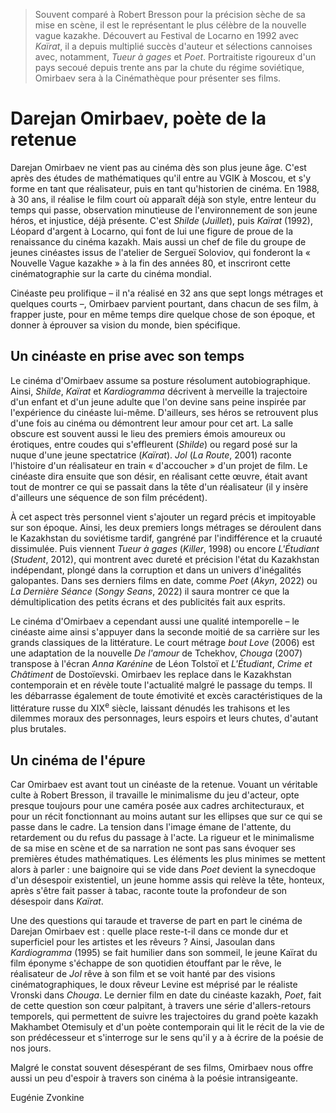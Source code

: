 > Souvent comparé à Robert Bresson pour la précision sèche de sa mise en scène, il est le représentant le plus célèbre de la nouvelle vague kazakhe. Découvert au Festival de Locarno en 1992 avec _Kaïrat_, il a depuis multiplié succès d'auteur et sélections cannoises avec, notamment, _Tueur à gages_ et _Poet_. Portraitiste rigoureux d'un pays secoué depuis trente ans par la chute du régime soviétique, Omirbaev sera à la Cinémathèque pour présenter ses films.

# Darejan Omirbaev, poète de la retenue

Darejan Omirbaev ne vient pas au cinéma dès son plus jeune âge. C'est après des études de mathématiques qu'il entre au VGIK à Moscou, et s'y forme en tant que réalisateur, puis en tant qu'historien de cinéma. En 1988, à 30 ans, il réalise le film court où apparaît déjà son style, entre lenteur du temps qui passe, observation minutieuse de l'environnement de son jeune héros, et injustice, déjà présente. C'est _Shilde_ (_Juillet_), puis _Kaïrat_ (1992), Léopard d'argent à Locarno, qui font de lui une figure de proue de la renaissance du cinéma kazakh. Mais aussi un chef de file du groupe de jeunes cinéastes issus de l'atelier de Sergueï Soloviov, qui fonderont la « Nouvelle Vague kazakhe » à la fin des années 80, et inscriront cette cinématographie sur la carte du cinéma mondial.

Cinéaste peu prolifique – il n'a réalisé en 32 ans que sept longs métrages et quelques courts –, Omirbaev parvient pourtant, dans chacun de ses film, à frapper juste, pour en même temps dire quelque chose de son époque, et donner à éprouver sa vision du monde, bien spécifique.

## Un cinéaste en prise avec son temps

Le cinéma d'Omirbaev assume sa posture résolument autobiographique. Ainsi, _Shilde_, _Kaïrat_ et _Kardiogramma_ décrivent à merveille la trajectoire d'un enfant et d'un jeune adulte que l'on devine sans peine inspirée par l'expérience du cinéaste lui-même. D'ailleurs, ses héros se retrouvent plus d'une fois au cinéma ou démontrent leur amour pour cet art. La salle obscure est souvent aussi le lieu des premiers émois amoureux ou érotiques, entre coudes qui s'effleurent (_Shilde_) ou regard posé sur la nuque d'une jeune spectatrice (_Kaïrat_). _Jol_ (_La Route_, 2001) raconte l'histoire d'un réalisateur en train « d'accoucher » d'un projet de film. Le cinéaste dira ensuite que son désir, en réalisant cette œuvre, était avant tout de montrer ce qui se passait dans la tête d'un réalisateur (il y insère d'ailleurs une séquence de son film précédent).

À cet aspect très personnel vient s'ajouter un regard précis et impitoyable sur son époque. Ainsi, les deux premiers longs métrages se déroulent dans le Kazakhstan du soviétisme tardif, gangréné par l'indifférence et la cruauté dissimulée. Puis viennent _Tueur à gages_ (_Killer_, 1998) ou encore _L'Étudiant_ (_Student_, 2012), qui montrent avec dureté et précision l'état du Kazakhstan indépendant, plongé dans la corruption et dans un univers d'inégalités galopantes. Dans ses derniers films en date, comme _Poet_ (_Akyn_, 2022) ou _La Dernière Séance_ (_Songy Seans_, 2022) il saura montrer ce que la démultiplication des petits écrans et des publicités fait aux esprits.

Le cinéma d'Omirbaev a cependant aussi une qualité intemporelle – le cinéaste aime ainsi s'appuyer dans la seconde moitié de sa carrière sur les grands classiques de la littérature. Le court métrage _bout Love_ (2006) est une adaptation de la nouvelle _De l'amour_ de Tchekhov, _Chouga_ (2007) transpose à l'écran _Anna Karénine_ de Léon Tolstoï et _L'Étudiant_, _Crime et Châtiment_ de Dostoïevski. Omirbaev les replace dans le Kazakhstan contemporain et en révèle toute l'actualité malgré le passage du temps. Il les débarrasse également de toute émotivité et excès caractéristiques de la littérature russe du XIX<sup>e</sup> siècle, laissant dénudés les trahisons et les dilemmes moraux des personnages, leurs espoirs et leurs chutes, d'autant plus brutales.

## Un cinéma de l'épure

Car Omirbaev est avant tout un cinéaste de la retenue. Vouant un véritable culte à Robert Bresson, il travaille le minimalisme du jeu d'acteur, opte presque toujours pour une caméra posée aux cadres architecturaux, et pour un récit fonctionnant au moins autant sur les ellipses que sur ce qui se passe dans le cadre. La tension dans l'image émane de l'attente, du retardement ou du refus du passage à l'acte. La rigueur et le minimalisme de sa mise en scène et de sa narration ne sont pas sans évoquer ses premières études mathématiques. Les éléments les plus minimes se mettent alors à parler : une baignoire qui se vide dans _Poet_ devient la synecdoque d'un désespoir existentiel, un jeune homme assis qui relève la tête, honteux, après s'être fait passer à tabac, raconte toute la profondeur de son désespoir dans _Kaïrat_.

Une des questions qui taraude et traverse de part en part le cinéma de Darejan Omirbaev est : quelle place reste-t-il dans ce monde dur et superficiel pour les artistes et les rêveurs ? Ainsi, Jasoulan dans _Kardiogramma_ (1995) se fait humilier dans son sommeil, le jeune Kaïrat du film éponyme s'échappe de son quotidien étouffant par le rêve, le réalisateur de _Jol_ rêve à son film et se voit hanté par des visions cinématographiques, le doux rêveur Levine est méprisé par le réaliste Vronski dans _Chouga_. Le dernier film en date du cinéaste kazakh, _Poet_, fait de cette question son cœur palpitant, à travers une série d'allers-retours temporels, qui permettent de suivre les trajectoires du grand poète kazakh Makhambet Otemisuly et d'un poète contemporain qui lit le récit de la vie de son prédécesseur et s'interroge sur le sens qu'il y a à écrire de la poésie de nos jours.

Malgré le constat souvent désespérant de ses films, Omirbaev nous offre aussi un peu d'espoir à travers son cinéma à la poésie intransigeante.

<div class="author">Eugénie Zvonkine</div>

